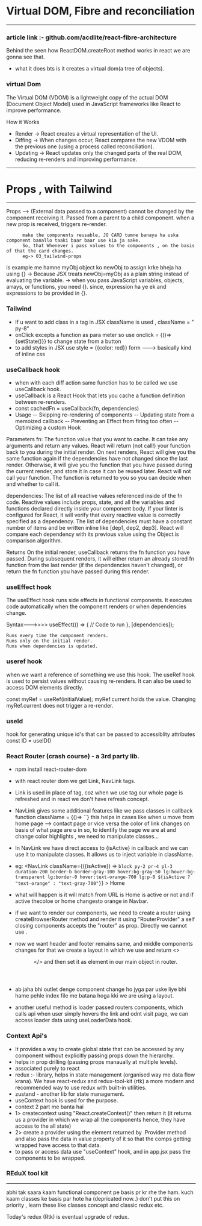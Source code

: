 # Virtual DOM, Fibre and reconciliation
---
### article link :- github.com/acdlite/react-fibre-architecture
Behind the seen how ReactDOM.createRoot method works in react we are gonna see that.
- what it does bts is it creates a virtual dom(a tree of objects).

### virtual Dom
The Virtual DOM (VDOM) is a lightweight copy of the actual DOM (Document Object Model) used in JavaScript frameworks like React to improve performance.

How it Works
* Render → React creates a virtual representation of the UI.
* Diffing → When changes occur, React compares the new VDOM with the previous one (using a process called reconciliation).
* Updating → React updates only the changed parts of the real DOM, reducing re-renders and improving performance.

---
# Props , with Tailwind
---       
Props --> (External data passed to a component)
          cannot be changed by the component receiving it.
          Passed from a parent to a child component.
          when a new prop is received, triggers re-render.

          make the components reusable, JO CARD tumne banaya ha uska component banallo taaki baar baar use kia ja sake.
          So, that Whenever i pass values to the components , on the basis of that the card changes.
          eg-> 03_tailwind-props

<Card title="happy Holi" newObj={myObj}/>  
is example me hamne myObj object ko newObj to assign krke bheja ha using {} 
-> Because JSX treats newObj=myObj as a plain string instead of evaluating the variable.
-> when you pass JavaScript variables, objects, arrays, or functions, you need {}.
since, expression ha ye ek and expressions to be provided in {}.
 
### Tailwind

- If u want to add class in a tag in JSX className is used , className = " py-8"
- onClick excepts a function as para meter so use onclick = {()=> {setState()}} to change state from a button
- to add styles in JSX use style = {{color: red}} form  ---> basically kind of inline css

### useCallback hook
- when with each diff action same function has to be called we use useCallback hook.
- useCallback is a React Hook that lets you cache a function definition between re-renders.
- const cachedFn = useCallback(fn, dependencies)
- Usage
    -- Skipping re-rendering of components
    -- Updating state from a memoized callback
    -- Preventing an Effect from firing too often
    -- Optimizing a custom Hook

Parameters 
fn: The function value that you want to cache. It can take any arguments and return any values. React will return (not call!) your function back to you during the initial render. On next renders, React will give you the same function again if the dependencies have not changed since the last render. Otherwise, it will give you the function that you have passed during the current render, and store it in case it can be reused later. React will not call your function. The function is returned to you so you can decide when and whether to call it.

dependencies: The list of all reactive values referenced inside of the fn code. Reactive values include props, state, and all the variables and functions declared directly inside your component body. If your linter is configured for React, it will verify that every reactive value is correctly specified as a dependency. The list of dependencies must have a constant number of items and be written inline like [dep1, dep2, dep3]. React will compare each dependency with its previous value using the Object.is comparison algorithm.

Returns 
On the initial render, useCallback returns the fn function you have passed.
During subsequent renders, it will either return an already stored fn  function from the last render (if the dependencies haven’t changed), or return the fn function you have passed during this render.

### useEffect hook
The useEffect hook runs side effects in functional components. It executes code automatically when the component renders or when dependencies change.

Syntax--->>>>
useEffect(() => {
  // Code to run
}, [dependencies]); 

    Runs every time the component renders.
    Runs only on the initial render.
    Runs when dependencies is updated.

### useref hook
when we want a reference of something we use this hook.
The useRef hook is used to persist values without causing re-renders. It can also be used to access DOM elements directly.

const myRef = useRef(initialValue);
myRef.current holds the value.
Changing myRef.current does not trigger a re-render.

### useId 
hook for generating unique id's that can be passed to accessiblity attributes
const ID = useID()

### React Router (crash course) - a 3rd party lib. 
- npm install react-router-dom
- with react router dom we get Link, NavLink tags.
- Link is used in place of <a> tag, coz when we use <a> tag our whole page is refreshed and in react we don't have refresh concept.
- NavLink gives some additional features like we pass classes in callback function className = {()=> ``} this helps in cases like when u move from home page --> contact page or vice versa the color of link changes on basis of what page are u in so, to identify the page we are at and change color highlights , we need to manipulate classes...
- In NavLink we have direct access to {isActive} in callback and we can use it to manipulate classes. It allows us to inject variable in className.
- eg: <NavLink
         className={({isActive}) =>
        `block py-2 pr-4 pl-3 duration-200 border-b border-gray-100 hover:bg-gray-50 lg:hover:bg-transparent lg:border-0 hover:text-orange-700 lg:p-0 ${isActive ? "text-orange" : "text-gray-700"}`}
      >
          Home
      </NavLink>

- what will happen is it will match from URL is Home is active or not and if active thecoloe or home changesto orange in Navbar.
- if we want to render our components, we need to create a router using createBrowserRouter method and render it using "RouterProvider" a self closing components accepts the "router" as prop. Directly we cannot use <App />.

- now we want header and footer remains same, and middle components changes for that we create a layout in which we use        <outlet />  and return <> <header /> <footer /> <outlet /> </> and then set it as element in our main object in router.

- ab jaha bhi outlet denge component change ho jyga par uske liye bhi hame pehle index file me batana hoga kki we are using a layout.

- another useful method is loader passed routers components, which calls api when user simply hovers the link and odnt visit page, we can access loader data using useLoaderData hook.

### Context Api's 
- It provides a way to create global state that can be accessed by any component without explicitly passing props down the hierarchy.
- helps in prop drilling (passing props manaually at multiple levels).
- associated purely to react
- redux :- library, helps in state management (organised way me data flow krana). We have react-redux and redux-tool-kit (rtk) a more modern and recommended way to use redux with built-in utilities.
- zustand - another lib for state management.
- useContext hook is used for the purpose.
- context 2 part me banta hai 
- 1> createcontext using "React.createContext()" then return it (it returns us a provider in which we wrap all the components hence, they have access to the all state)
- 2> create a provider using the element returned by .Provider method and also pass the data in value property of it so that the comps getting wrapped have access to that data.
- to pass or access data use "useContext" hook, and in app.jsx pass the components to be wrapped.

### REduX tool kit
---
abhi tak saara kaam functional component pe basis pr kr rhe the ham.
kuch kaam classes ke basis par hote ha (depricated now..)
don't put this on priority , learn these like classes concept and classic redux etc.

Today's redux (Rtk) is eventual upgrade of redux.
